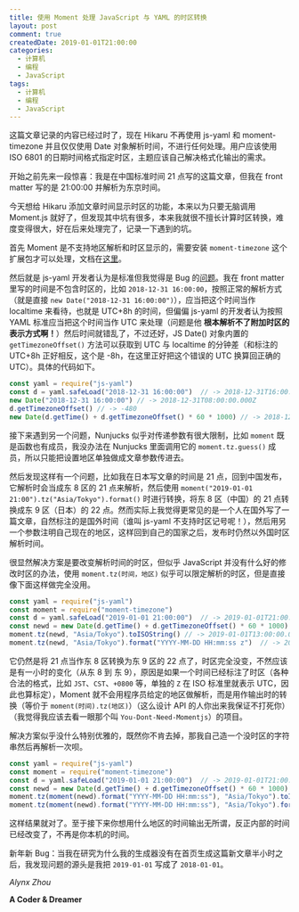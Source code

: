 ```yaml
---
title: 使用 Moment 处理 JavaScript 与 YAML 的时区转换
layout: post
comment: true
createdDate: 2019-01-01T21:00:00
categories:
  - 计算机
  - 编程
  - JavaScript
tags:
  - 计算机
  - 编程
  - JavaScript
---
```

<div class="alert-red">这篇文章记录的内容已经过时了，现在 Hikaru 不再使用 js-yaml 和 moment-timezone 并且仅仅使用 Date 对象解析时间，不进行任何处理。用户应该使用 ISO 6801 的日期时间格式指定时区，主题应该自己解决格式化输出的需求。</div>

开始之前先来一段惊喜：我是在中国标准时间 21 点写的这篇文章，但我在 front matter 写的是 21:00:00 并解析为东京时间。

<!--more-->

今天想给 Hikaru 添加文章时间显示时区的功能，本来以为只要无脑调用 Moment.js 就好了，但发现其中坑有很多，本来我就很不擅长计算时区转换，难度变得很大，好在后来处理完了，记录一下遇到的坑。

首先 Moment 是不支持地区解析和时区显示的，需要安装 `moment-timezone` 这个扩展包才可以处理，文档在[这里](https://momentjs.com/timezone/docs/)。

然后就是 js-yaml 开发者认为是标准但我觉得是 Bug 的[问题](https://github.com/nodeca/js-yaml/issues/91)。我在 front matter 里写的时间是不包含时区的，比如 `2018-12-31 16:00:00`，按照正常的解析方式（就是直接 `new Date("2018-12-31 16:00:00")`），应当把这个时间当作 localtime 来看待，也就是 UTC+8h 的时间，但偏偏 js-yaml 的开发者认为按照 YAML 标准应当把这个时间当作 UTC 来处理（问题是他 **根本解析不了附加时区的表示方式啊！**）然后时间就错乱了，不过还好，JS Date() 对象内置的 `getTimezoneOffset()` 方法可以获取到 UTC 与 localtime 的分钟差（和标注的 UTC+8h 正好相反，这个是 -8h，在这里正好把这个错误的 UTC 换算回正确的 UTC）。具体的代码如下。

```javascript
const yaml = require("js-yaml")
const d = yaml.safeLoad("2018-12-31 16:00:00")  // -> 2018-12-31T16:00:00.000Z
new Date("2018-12-31 16:00:00") // -> 2018-12-31T08:00:00.000Z
d.getTimezoneOffset() // -> -480
new Date(d.getTime() + d.getTimezoneOffset() * 60 * 1000) // -> 2018-12-31T08:00:00.000Z
```

接下来遇到另一个问题，Nunjucks 似乎对传递参数有很大限制，比如 `moment` 既是函数也有成员，我没办法在 Nunjucks 里面调用它的 `moment.tz.guess()` 成员，所以只能把设置地区单独做成文章参数传进去。

然后发现这样有一个问题，比如我在日本写文章的时间是 21 点，回到中国发布，它解析时会当成东 8 区的 21 点来解析，然后使用 `moment("2019-01-01 21:00").tz("Asia/Tokyo").format()` 时进行转换，将东 8 区（中国）的 21 点转换成东 9 区（日本）的 22 点。然而实际上我觉得更常见的是一个人在国外写了一篇文章，自然标注的是国外时间（谁叫 js-yaml 不支持时区记号呢！），然后用另一个参数注明自己现在的地区，这样回到自己的国家之后，发布时仍然以外国时区解析时间。

很显然解决方案是要改变解析时间的时区，但似乎 JavaScript 并没有什么好的修改时区的办法，使用 `moment.tz(时间，地区)` 似乎可以限定解析的时区，但是直接像下面这样做完全没用。

```javascript
const yaml = require("js-yaml")
const moment = require("moment-timezone")
const d = yaml.safeLoad("2019-01-01 21:00:00")  // -> 2019-01-01T21:00:00.000Z
const newd = new Date(d.getTime() + d.getTimezoneOffset() * 60 * 1000) // -> 2019-01-01T13:00:00.000Z
moment.tz(newd, "Asia/Tokyo").toISOString() // -> 2019-01-01T13:00:00.000Z
moment.tz(newd, "Asia/Tokyo").format("YYYY-MM-DD HH:mm:ss z")  // -> 2019-01-01 22:00:00 JST
```

它仍然是将 21 点当作东 8 区转换为东 9 区的 22 点了，时区完全没变，不然应该是有一小时的变化（从东 8 到 东 9），原因是如果一个时间已经标注了时区（各种合法的格式，比如 `JST`、`CST`、`+0800` 等，单独的 `Z` 在 ISO 标准里就表示 UTC，因此也算标定），Moment 就不会用程序员给定的地区做解析，而是用作输出时的转换（等价于 `moment(时间).tz(地区)`）（这么设计 API 的人你出来我保证不打死你）（我觉得我应该去看一眼那个叫 `You-Dont-Need-Momentjs`）的项目。

解决方案似乎没什么特别优雅的，既然你不肯去掉，那我自己造一个没时区的字符串然后再解析一次呗。

```javascript
const yaml = require("js-yaml")
const moment = require("moment-timezone")
const d = yaml.safeLoad("2019-01-01 21:00:00")  // -> 2019-01-01T21:00:00.000Z
const newd = new Date(d.getTime() + d.getTimezoneOffset() * 60 * 1000) // -> 2019-01-01T13:00:00.000Z
moment.tz(moment(newd).format("YYYY-MM-DD HH:mm:ss"), "Asia/Tokyo").toISOString() // -> 2019-01-01T12:00:00.000Z
moment.tz(moment(newd).format("YYYY-MM-DD HH:mm:ss"), "Asia/Tokyo").format("YYYY-MM-DD HH:mm:ss z") // -> 2019-01-01 21:00:00 JST
```

这样结果就对了。至于接下来你想用什么地区的时间输出无所谓，反正内部的时间已经改变了，不再是你本机的时间。

新年新 Bug：当我在研究为什么我的生成器没有在首页生成这篇新文章半小时之后，我发现问题的源头是我把 `2019-01-01` 写成了 `2018-01-01`。

*Alynx Zhou*

**A Coder & Dreamer**

